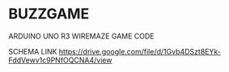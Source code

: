 # BUZZGAME
ARDUINO UNO R3 WIREMAZE GAME CODE

SCHEMA LINK 
https://drive.google.com/file/d/1Gvb4DSzt8EYk-FddVewv1c9PNfOQCNA4/view
